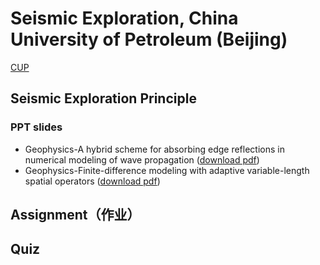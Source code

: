 ﻿# Seismic Exploration, China University of Petroleum (Beijing)

[CUP](http://www.cup.edu.cn)

## Seismic Exploration Principle

### PPT slides
* Geophysics-A hybrid scheme for absorbing edge reflections in numerical modeling of wave propagation ([download pdf](
        https://github.com/cuply72/cuply72.github.io/raw/master/2010-Geophysics-A%20hybrid%20scheme%20for%20absorbing%20edge%20reflections%20in%20numerical%20modeling%20of%20wave%20propagation.pdf))
* Geophysics-Finite-difference modeling with adaptive variable-length spatial operators ([download pdf](
        https://github.com/cuply72/SeismicExploration/raw/master/2011-Geophysics-Finite-difference%20modeling%20with%20adaptive%20variable-length%20spatial%20operators.pdf
      ))
 
## Assignment（作业）

## Quiz
